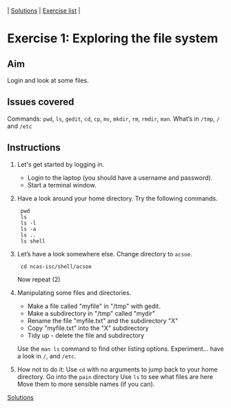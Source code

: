 | [Solutions](shell_exercise1_files_sol.md) | [Exercise list](shell_exercise_index.md) |

# Exercise 1: Exploring the file system

## Aim
Login and look at some files. 

## Issues covered
Commands: `pwd`, `ls`, `gedit`, `cd`, `cp`, `mv`, `mkdir`, `rm`, `rmdir`, `man`. What’s in  `/tmp`, `/` and `/etc`

## Instructions

1. Let's get started by logging in. 
   - Login to the laptop (you should have a username and password).
   - Start a terminal window.

2. Have a look around your home directory.  Try the following commands.

        pwd
        ls 
        ls -l
        ls -a
        ls ..
        ls shell      

3. Let’s have a look somewhere else. Change directory to `acsoe`. 

        cd ncas-isc/shell/acsoe

     Now repeat (2)

4. Manipulating some files and directories.

    - Make a file called "myfile" in "/tmp" with gedit.
    - Make a subdirectory in "/tmp" called "mydir"
    - Rename the file "myfile.txt" and the subdirectory "X"
    - Copy "myfile.txt" into the "X" subdirectory
    - Tidy up - delete the file and subdirectory

    Use the `man ls` command to find other listing options. Experiment… have a look in `/`, and `/etc`.

5. How not to do it:
    Use `cd` with no arguments to jump back to your home directory.
    Go into the `pain` directory
    Use `ls` to see what files are here
    Move them to more sensible names (if you can).

[Solutions](shell_exercise1_files_sol.md)  